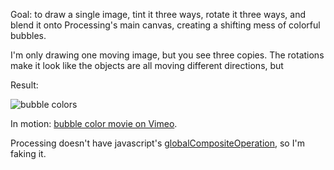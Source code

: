 Goal: to draw a single image, tint it three ways, rotate it three ways, and
blend it onto Processing's main canvas, creating a shifting mess of colorful
bubbles.

I'm only drawing one moving image, but you see three copies. The rotations
make it look like the objects are all moving different directions, but

Result:

![bubble colors](http://dl.dropbox.com/u/3147390/pics/2011-11-12-20-49-45_screen_shot_2011-11-12_at_8.49.39_pm.png)

In motion: [bubble color movie on Vimeo](http://vimeo.com/32021052).

Processing doesn't have javascript's [globalCompositeOperation](https://developer.mozilla.org/samples/canvas-tutorial/6_1_canvas_composite.html),
so I'm faking it.
